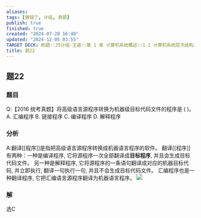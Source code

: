 ```yaml
---
aliases: 
tags: [做错了, 计组, 真题]
publish: true
finished: true
created: "2024-07-20 16:40"
updated: "2024-12-05 03:55"
TARGET DECK: 刷题::25计组-王道::第 1 章 计算机系统概述::1.2 计算机系统层次结构::题22
title: 题22
---
```

## 题22
### 题目
Q:【2016 统考真题】将高级语言源程序转换为机器级目标代码文件的程序是 ( )。
A. 汇编程序 B. 链接程序 C. 编译程序 D. 解释程序
### 分析
A:翻译[[程序]]是指把高级语言源程序转换成机器语言程序的软件。
翻译[[程序]]有两种：一种是编译程序, 它将源程序一次全部翻译成**目标程序**, 并且会生成目标代码文件。
另一种是解释程序, 它将源程序的一条语句翻译成对应的机器目标代码, 并立即执行, 翻译一句执行一句, 并且不会生成目标代码文件。
汇编程序也是一种翻译程序, 它把汇编语言源程序翻译为机器语言程序。
![](https://img.hwenyi.live/202407212043584.webp)
### 解
选C
<!--ID: 1721583027604-->
